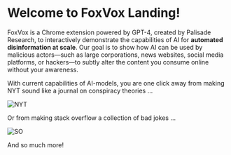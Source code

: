 # Welcome to FoxVox Landing!

FoxVox is a Chrome extension powered by GPT-4, created by Palisade Research, to interactively demonstrate the capabilities of AI for **automated disinformation at scale**. Our goal is to show how AI can be used by malicious actors—such as large corporations, news websites, social media platforms, or hackers—to subtly alter the content you consume online without your awareness.

With current capabilities of AI-models, you are one click away from making NYT sound like a journal on conspiracy theories ...

![NYT](/assets/tg_image_1684397744.jpeg)

Or from making stack overflow a collection of bad jokes ...

![SO](/assets/tg_image_453700902.jpeg)

And so much more!
